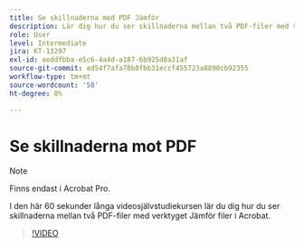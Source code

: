 ```yaml
---
title: Se skillnaderna med PDF Jämför
description: Lär dig hur du ser skillnaderna mellan två PDF-filer med verktyget Jämför filer i Acrobat
role: User
level: Intermediate
jira: KT-13297
exl-id: aeddfbba-e5c6-4a4d-a187-6b925d8a31af
source-git-commit: ad54f7afa78b0fbb31eccf455723a8890cb92355
workflow-type: tm+mt
source-wordcount: '58'
ht-degree: 0%

---
```


# Se skillnaderna mot PDF

>[!NOTE]
>
>Finns endast i Acrobat Pro.

I den här 60 sekunder långa videosjälvstudiekursen lär du dig hur du ser skillnaderna mellan två PDF-filer med verktyget Jämför filer i Acrobat.

>[!VIDEO](https://video.tv.adobe.com/v/3409905?quality=12&learn=on&hidetitle=true)

